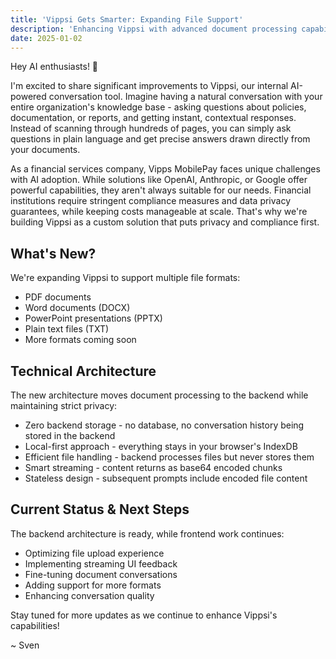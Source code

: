 ```yaml
---
title: 'Vippsi Gets Smarter: Expanding File Support'
description: 'Enhancing Vippsi with advanced document processing capabilities'
date: 2025-01-02
---
```


Hey AI enthusiasts! 👋

I'm excited to share significant improvements to Vippsi, our internal AI-powered conversation tool. Imagine having a natural conversation with your entire organization's knowledge base - asking questions about policies, documentation, or reports, and getting instant, contextual responses. Instead of scanning through hundreds of pages, you can simply ask questions in plain language and get precise answers drawn directly from your documents.

As a financial services company, Vipps MobilePay faces unique challenges with AI adoption. While solutions like OpenAI, Anthropic, or Google offer powerful capabilities, they aren't always suitable for our needs. Financial institutions require stringent compliance measures and data privacy guarantees, while keeping costs manageable at scale. That's why we're building Vippsi as a custom solution that puts privacy and compliance first.

## What's New?

We're expanding Vippsi to support multiple file formats:
- PDF documents
- Word documents (DOCX)
- PowerPoint presentations (PPTX)
- Plain text files (TXT)
- More formats coming soon

## Technical Architecture

The new architecture moves document processing to the backend while maintaining strict privacy:
- Zero backend storage - no database, no conversation history being stored in the backend
- Local-first approach - everything stays in your browser's IndexDB
- Efficient file handling - backend processes files but never stores them
- Smart streaming - content returns as base64 encoded chunks
- Stateless design - subsequent prompts include encoded file content

## Current Status & Next Steps

The backend architecture is ready, while frontend work continues:
- Optimizing file upload experience
- Implementing streaming UI feedback
- Fine-tuning document conversations
- Adding support for more formats
- Enhancing conversation quality

Stay tuned for more updates as we continue to enhance Vippsi's capabilities!

~ Sven
